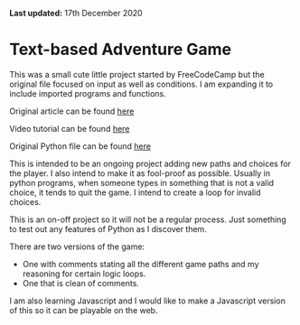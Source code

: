 **Last updated:** 17th December 2020

# Text-based Adventure Game

This was a small cute little project started by FreeCodeCamp but the original file focused on input as well as conditions. I am expanding it to include imported programs and functions. 

Original article can be found [here](https://www.freecodecamp.org/news/your-first-python-project/)

Video tutorial can be found [here](https://www.youtube.com/watch?v=_ZqAVck-WeM)

Original Python file can be found [here](https://techwithtim.net/code/)      

This is intended to be an ongoing project adding new paths and choices for the player. I also intend to make it as fool-proof as possible. Usually in python programs, when someone types in something that is not a valid choice, it tends to quit the game. I intend to create a loop for invalid choices. 

This is an on-off project so it will not be a regular process. Just something to test out any features of Python as I discover them.

There are two versions of the game:

* One with comments stating all the different game paths and my reasoning for certain logic loops.
* One that is clean of comments.


I am also learning Javascript and I would like to make a Javascript version of this so it can be playable on the web.

